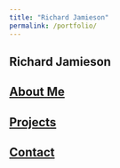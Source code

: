 ```yaml
---
title: "Richard Jamieson"
permalink: /portfolio/
---
```


## Richard Jamieson
## [About Me](https://richjamo.github.io/portfolio/about/)
## [Projects](https://richjamo.github.io/portfolio/projects/)
## [Contact](https://richjamo.github.io/portfolio/contact/)






